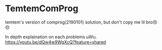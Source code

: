 # TemtemComProg
temtem's version of comprog(2190101) solution, but don't copy me lil bro😞😞

In depth explaination on each problems uWu.
https://youtu.be/dQw4w9WgXcQ?feature=shared
